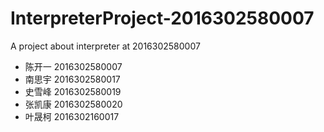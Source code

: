 # InterpreterProject-2016302580007
A project about interpreter at 2016302580007
* 陈开一 2016302580007 
* 南思宇 2016302580017 
* 史雪峰 2016302580019 
* 张凯康 2016302580020 
* 叶晟柯 2016302160017

